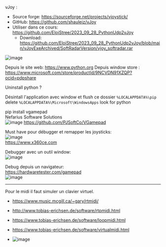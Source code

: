 
vJoy : 
- Source forge: https://sourceforge.net/projects/vjoystick/
- GitHub: https://github.com/shauleiz/vJoy
- Utiliser dans ce cours: https://github.com/EloiStree/2023_09_28_PythonUdp2vJoy
  - Download: https://github.com/EloiStree/2023_09_28_PythonUdp2vJoy/blob/main/vJoyExeArchived/SoftRadarVersion/vjoy_softradar.rar
 
![image](https://github.com/EloiStree/2023_11_30_HelloGirleekQARC/assets/20149493/f62b6265-c334-4953-8364-fc715f10c047)


Depuis le site web: https://www.python.org
Depuis window store : https://www.microsoft.com/store/productId/9NCVDN91XZQP?ocid=pdpshare


Uninstall python ?

Désintall l'application avec window et flush ce dossier
`%LOCALAPPDATA%\pip` delete
`%LOCALAPPDATA%\Microsoft\WindowsApps` look for python 


pip install vgamepad    
Nefarius Software Solutions  
![image](https://github.com/EloiStree/2023_11_30_HelloGirleekQARC/assets/20149493/0d717da7-a138-404e-bba5-ea7238d65e54)
https://github.com/PJSoftCo/VGamepad



Must have pour débugger et remapper les joysticks:    
![image](https://github.com/EloiStree/2023_11_30_HelloGirleekQARC/assets/20149493/bd6f5e4a-de1d-4c02-92d6-1eb120c2142b)  
https://www.x360ce.com    


Debugger avec un outil window:  
![image](https://github.com/EloiStree/2023_11_30_HelloGirleekQARC/assets/20149493/3af4dfc9-e586-4870-a110-7d18579d8016)  


Debug depuis un navigateur:  
https://hardwaretester.com/gamepad    
![image](https://github.com/EloiStree/2023_11_30_HelloGirleekQARC/assets/20149493/fef4dd92-ff41-4022-91de-60f340a93fd8)


-----------


Pour le midi il faut simuler un clavier virtuel.

- https://www.music.mcgill.ca/~gary/rtmidi/
- http://www.tobias-erichsen.de/software/rtpmidi.html
- https://www.tobias-erichsen.de/software/loopmidi.html
- https://www.tobias-erichsen.de/software/virtualmidi.html

- ![image](https://github.com/EloiStree/2023_11_30_HelloGirleekQARC/assets/20149493/a33210fe-01f1-4d33-80cd-8ef9a1b3fb40)
